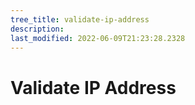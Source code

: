```yaml
---
tree_title: validate-ip-address
description: 
last_modified: 2022-06-09T21:23:28.2328
---
```


# Validate IP Address
